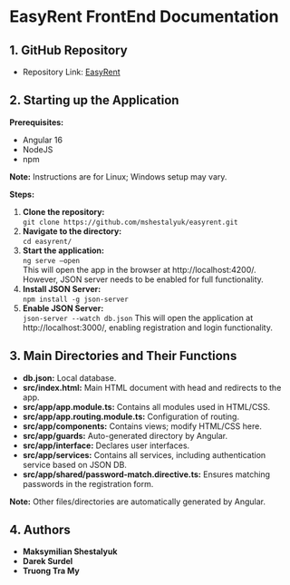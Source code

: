 # EasyRent FrontEnd Documentation

## 1. GitHub Repository
- Repository Link: [EasyRent](https://github.com/mshestalyuk/easyrent)

## 2. Starting up the Application
**Prerequisites:**
- Angular 16
- NodeJS
- npm

**Note:** Instructions are for Linux; Windows setup may vary.

**Steps:**
1. **Clone the repository:**  
```git clone https://github.com/mshestalyuk/easyrent.git```
2. **Navigate to the directory:**  
```cd easyrent/```
3. **Start the application:**  
```ng serve –open```  
This will open the app in the browser at http://localhost:4200/.  
However, JSON server needs to be enabled for full functionality.
5. **Install JSON Server:**  
```npm install -g json-server```
6. **Enable JSON Server:**  
```json-server --watch db.json```
This will open the application at http://localhost:3000/, enabling registration and login functionality.

## 3. Main Directories and Their Functions
- **db.json:** Local database.
- **src/index.html:** Main HTML document with head and redirects to the app.
- **src/app/app.module.ts:** Contains all modules used in HTML/CSS.
- **src/app/app.routing.module.ts:** Configuration of routing.
- **src/app/components:** Contains views; modify HTML/CSS here.
- **src/app/guards:** Auto-generated directory by Angular.
- **src/app/interface:** Declares user interfaces.
- **src/app/services:** Contains all services, including authentication service based on JSON DB.
- **src/app/shared/password-match.directive.ts:** Ensures matching passwords in the registration form.

**Note:** Other files/directories are automatically generated by Angular.

## 4. Authors
- **Maksymilian Shestalyuk**
- **Darek Surdel**
- **Truong Tra My**




